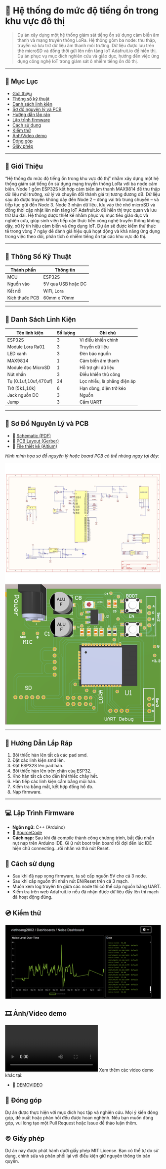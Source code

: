 # 🔌 Hệ thống đo mức độ tiếng ồn trong khu vực đô thị

> Dự án xây dựng một hệ thống giám sát tiếng ồn sử dụng cảm biến âm thanh và mạng truyền thông LoRa. Hệ thống gồm ba node: thu thập, truyền và lưu trữ dữ liệu âm thanh môi trường. Dữ liệu được lưu trên thẻ microSD và đồng thời gửi lên nền tảng IoT Adafruit.io để hiển thị. Dự án phục vụ mục đích nghiên cứu và giáo dục, hướng đến việc ứng dụng công nghệ IoT trong giám sát ô nhiễm tiếng ồn đô thị.
---

## 📑 Mục Lục

- [Giới thiệu](#giới-thiệu)
- [Thông số kỹ thuật](#thông-số-kỹ-thuật)
- [Danh sách linh kiện](#danh-sách-linh-kiện)
- [Sơ đồ nguyên lý và PCB](#sơ-đồ-nguyên-lý-và-pcb)
- [Hướng dẫn lắp ráp](#hướng-dẫn-lắp-ráp)
- [Lập trình firmware](#lập-trình-firmware)
- [Cách sử dụng](#cách-sử-dụng)
- [Kiểm thử](#kiểm-thử)
- [Ảnh/Video demo](#ảnhvideo-demo)
- [Đóng góp](#đóng-góp)
- [Giấy phép](#giấy-phép)

---

## 👋 Giới Thiệu

 “Hệ thống đo mức độ tiếng ồn trong khu vực đô thị” nhằm xây dựng một hệ thống giám sát tiếng ồn sử dụng mạng truyền thông LoRa với ba node cảm biến. Node 1 gồm ESP32S kết hợp cảm biến âm thanh MAX9814 để thu thập dữ liệu môi trường, xử lý và chuyển đổi thành giá trị tương đương dB. Dữ liệu sau đó được truyền không dây đến Node 2 – đóng vai trò trung chuyển – và tiếp tục gửi đến Node 3. Node 3 nhận dữ liệu, lưu vào thẻ nhớ microSD và đồng thời cập nhật lên nền tảng IoT Adafruit.io để hiển thị trực quan và lưu trữ lâu dài. Hệ thống được thiết kế nhằm phục vụ mục tiêu giáo dục và nghiên cứu, giúp sinh viên tiếp cận thực tiễn công nghệ truyền thông không dây, xử lý tín hiệu cảm biến và ứng dụng IoT. Dự án sẽ được kiểm thử thực tế trong vòng 7 ngày để đánh giá hiệu quả hoạt động và khả năng ứng dụng trong việc theo dõi, phân tích ô nhiễm tiếng ồn tại các khu vực đô thị.

---

## 📐 Thông Số Kỹ Thuật

| Thành phần     | Thông tin            |
|----------------|----------------------|
| MCU            | ESP32S               |
| Nguồn vào      | 5V qua USB hoặc DC   |
| Kết nối        | WiFi, Lora           |
| Kích thước PCB | 60mm x 70mm          |

---

## 🧰 Danh Sách Linh Kiện

| Tên linh kiện            | Số lượng | Ghi chú                     |
|--------------------------|----------|-----------------------------|
| ESP32S                   | 3        | Vi điều khiển chính         |
| Module Lora Ra01         | 3        | Truyền dữ liệu              |
| LED xanh                 | 3        | Đèn báo nguồn               |
| MAX9814                  | 1        | Cảm biến âm thanh           |
| Module đọc MicroSD       | 1        | Hỗ trợ ghi dữ liệu          |
| Nút nhấn                 | 3        | Điều khiển thủ công         |
| Tụ [0.1uf,10uf,470uf]    | 24       | Lọc nhiễu, là phẳng điện áp |
| Trở [5k1,10k]            | 6        | Hạn dòng, điện trở kéo      |
| Jack nguồn DC            | 3        | Nguồn                       |
| Jump                     | 3        | Cắm UART                    |


---

## 🔧 Sơ Đồ Nguyên Lý và PCB

- 📎 [Schematic (PDF)](docs/Schematic_Lora.pdf)
- 📎 [PCB Layout (Gerber)](docs/Gerber.zip)
- 📎 [File thiết kế (Altium)](docs/fullprojectdesign.zip)

_Hình minh họa sơ đồ nguyên lý hoặc board PCB có thể nhúng ngay tại đây:_

![Schematic](docs/images/Schematic_Lora.jpg)
![PCB](docs/images/PCB.png)


---

## 🔩 Hướng Dẫn Lắp Ráp

1. Bôi thiếc hàn lên tất cả các pad smd.
2. Đặt các linh kiện smd lên. 
3. Đặt ESP32S lên pad hàn.
4. Bôi thiếc hàn lên trên chân của ESP32.
5. Khò hàn tất cả cho đến khi thiếc chảy hết.
6. Hàn tiếp các linh kiện cắm bằng mũi hàn.
7. Kiểm tra bằng mắt, kết hợp đồng hồ đo.
8. Nạp firmware.


---

## 💻 Lập Trình Firmware

- **Ngôn ngữ:** C++ (Arduino)
- 📎 [SourceCode](Sourcecode/code)
- **Cách nạp:** Sau khi đã compile thành công chương trình, bắt đầu nhấn nụt nạp trên Arduino IDE. Gi ữ nút boot trên board rồi đợi đến lúc IDE hiện chữ connecting...rồi nhấn và thả nút Reset.
  
## 📜 Cách sử dụng

- Sau khi đã nạp xong firmware, ta sẽ cấp nguồn 5V cho cả 3 node.
- Sau khi cấp nguồn thì nhấn nút EN/Reset trên cả 3 mạch.
- Muốn xem log truyền tin giữa các node thì có thể cấp nguồn bằng UART.
- Kiểm tra trên web Adafruit.io nếu đã nhận được dữ liệu đẩy lên thì mạch đã hoạt động đúng.

## 💿 Kiểm thử

![WEB](docs/images/progress.png)


## 🎞️ Ảnh/Video demo

![DEMONODE3](docs/images/node3.mp4)
Xem thêm các video demo khác tại:
- 📎 [DEMOVIDEO](docs/images)


## 👐 Đóng góp

Dự án được thực hiện với mục đích học tập và nghiên cứu. Mọi ý kiến đóng góp, đề xuất hoặc phản hồi đều được hoan nghênh. Nếu bạn muốn đóng góp, vui lòng tạo một Pull Request hoặc Issue để thảo luận thêm.


## ©️ Giấy phép

Dự án này được phát hành dưới giấy phép MIT License. Bạn có thể tự do sử dụng, chỉnh sửa và phân phối lại với điều kiện giữ nguyên thông tin bản quyền.




  

